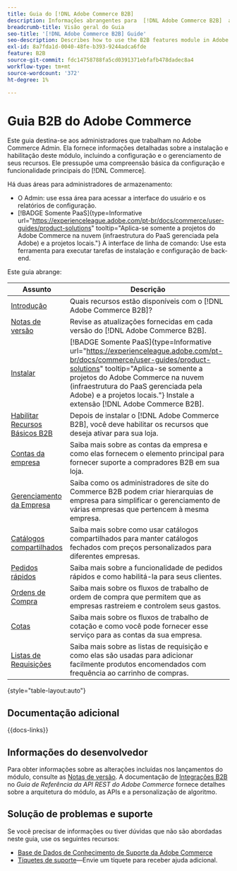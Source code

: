 ```yaml
---
title: Guia do [!DNL Adobe Commerce B2B]
description: Informações abrangentes para  [!DNL Adobe Commerce B2B]  administradores, incluindo instalação e configuração.
breadcrumb-title: Visão geral do Guia
seo-title: '[!DNL Adobe Commerce B2B] Guide'
seo-description: Describes how to use the B2B features module in Adobe Commerce.
exl-id: 8a7fda1d-0040-48fe-b393-9244adca6fde
feature: B2B
source-git-commit: fdc14758788fa5cd0391371ebfafb478dadec8a4
workflow-type: tm+mt
source-wordcount: '372'
ht-degree: 1%

---
```


# Guia B2B do Adobe Commerce

Este guia destina-se aos administradores que trabalham no Adobe Commerce Admin. Ela fornece informações detalhadas sobre a instalação e habilitação deste módulo, incluindo a configuração e o gerenciamento de seus recursos. Ele pressupõe uma compreensão básica da configuração e funcionalidade principais do [!DNL Commerce].

Há duas áreas para administradores de armazenamento:

- O Admin: use essa área para acessar a interface do usuário e os relatórios de configuração.
- [!BADGE Somente PaaS]{type=Informative url="https://experienceleague.adobe.com/pt-br/docs/commerce/user-guides/product-solutions" tooltip="Aplica-se somente a projetos do Adobe Commerce na nuvem (infraestrutura do PaaS gerenciada pela Adobe) e a projetos locais."} A interface de linha de comando: Use esta ferramenta para executar tarefas de instalação e configuração de back-end.

Este guia abrange:

| Assunto | Descrição |
| ------- | ----------- |
| [Introdução](introduction.md) | Quais recursos estão disponíveis com o [!DNL Adobe Commerce B2B]? |
| [Notas de versão](release-notes.md) | Revise as atualizações fornecidas em cada versão do [!DNL Adobe Commerce B2B]. |
| [Instalar](install.md) | [!BADGE Somente PaaS]{type=Informative url="https://experienceleague.adobe.com/pt-br/docs/commerce/user-guides/product-solutions" tooltip="Aplica-se somente a projetos do Adobe Commerce na nuvem (infraestrutura do PaaS gerenciada pela Adobe) e a projetos locais."} Instale a extensão [!DNL Adobe Commerce B2B]. |
| [Habilitar Recursos Básicos B2B](enable-basic-features.md) | Depois de instalar o [!DNL Adobe Commerce B2B], você deve habilitar os recursos que deseja ativar para sua loja. |
| [Contas da empresa](account-companies.md) | Saiba mais sobre as contas da empresa e como elas fornecem o elemento principal para fornecer suporte a compradores B2B em sua loja. |
| [Gerenciamento da Empresa](manage-companies.md) | Saiba como os administradores de site do Commerce B2B podem criar hierarquias de empresa para simplificar o gerenciamento de várias empresas que pertencem à mesma empresa. |
| [Catálogos compartilhados](catalog-shared.md) | Saiba mais sobre como usar catálogos compartilhados para manter catálogos fechados com preços personalizados para diferentes empresas. |
| [Pedidos rápidos](quick-order.md) | Saiba mais sobre a funcionalidade de pedidos rápidos e como habilitá-la para seus clientes. |
| [Ordens de Compra](purchase-order-flow.md) | Saiba mais sobre os fluxos de trabalho de ordem de compra que permitem que as empresas rastreiem e controlem seus gastos. |
| [Cotas](quotes.md) | Saiba mais sobre os fluxos de trabalho de cotação e como você pode fornecer esse serviço para as contas da sua empresa. |
| [Listas de Requisições](requisition-lists.md) | Saiba mais sobre as listas de requisição e como elas são usadas para adicionar facilmente produtos encomendados com frequência ao carrinho de compras. |

{style="table-layout:auto"}

## Documentação adicional

{{docs-links}}

## Informações do desenvolvedor

Para obter informações sobre as alterações incluídas nos lançamentos do módulo, consulte as [Notas de versão](release-notes.md). A documentação de [Integrações B2B](https://developer.adobe.com/commerce/webapi/rest/b2b/) no _Guia de Referência da API REST do Adobe Commerce_ fornece detalhes sobre a arquitetura do módulo, as APIs e a personalização de algoritmo.

## Solução de problemas e suporte

Se você precisar de informações ou tiver dúvidas que não são abordadas neste guia, use os seguintes recursos:

- [Base de Dados de Conhecimento de Suporte da Adobe Commerce](https://experienceleague.adobe.com/docs/commerce-knowledge-base/kb/overview.html?lang=pt-BR)
- [Tíquetes de suporte](https://experienceleague.adobe.com/docs/commerce-knowledge-base/kb/help-center-guide/magento-help-center-user-guide.html?lang=pt-BR#submit-ticket)—Envie um tíquete para receber ajuda adicional.

